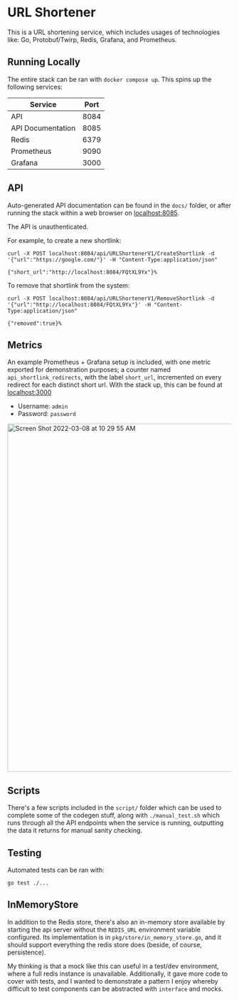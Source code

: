 # URL Shortener

This is a URL shortening service, which includes usages of technologies like: Go, Protobuf/Twirp,
Redis, Grafana, and Prometheus.

## Running Locally

The entire stack can be ran with `docker compose up`. This spins up the following services:

| Service           | Port |
|-------------------|------|
| API               | 8084 |
| API Documentation | 8085 |
| Redis             | 6379 |
| Prometheus        | 9090 |
| Grafana           | 3000 |

## API

Auto-generated API documentation can be found in the `docs/` folder, or after running the stack
within a web browser on [localhost:8085](https://localhost:8085/).

The API is unauthenticated. 

For example, to create a new shortlink:

```
curl -X POST localhost:8084/api/URLShortenerV1/CreateShortlink -d '{"url":"https://google.com/"}' -H "Content-Type:application/json"

{"short_url":"http://localhost:8084/FQtXL9Yx"}%
```

To remove that shortlink from the system:

```
curl -X POST localhost:8084/api/URLShortenerV1/RemoveShortlink -d '{"url":"http://localhost:8084/FQtXL9Yx"}' -H "Content-Type:application/json"

{"removed":true}%
```

## Metrics

An example Prometheus + Grafana setup is included, with one metric exported for demonstration
purposes; a counter named `api_shortlink_redirects`, with the label `short_url`, incremented on 
every redirect for each distinct short url. With the stack up, this can be found at
[localhost:3000](http://localhost:3000/explore?orgId=1&left=%5B%22now-1h%22,%22now%22,%22Prometheus%22,%7B%22expr%22:%22rate(api_shortlink_redirects%5B1m%5D)%22%7D,%7B%22mode%22:%22Metrics%22%7D,%7B%22ui%22:%5Btrue,true,true,%22none%22%5D%7D%5D)

- Username: `admin`
- Password: `password`

<img width="782" alt="Screen Shot 2022-03-08 at 10 29 55 AM" src="https://user-images.githubusercontent.com/1148452/157275642-49416a43-e566-4a7f-9dac-cdbb2636a4dc.png">

## Scripts

There's a few scripts included in the `script/` folder which can be used to complete some of the
codegen stuff, along with `./manual_test.sh` which runs through all the API endpoints when the
service is running, outputting the data it returns for manual sanity checking.

## Testing

Automated tests can be ran with:

```
go test ./...
```

## InMemoryStore

In addition to the Redis store, there's also an in-memory store available by starting the api server
without the `REDIS_URL` environment variable configured. Its implementation is in 
`pkg/store/in_memory_store.go`, and it should support everything the redis store does (beside,
of course, persistence).

My thinking is that a mock like this can useful in a test/dev environment, where a full redis 
instance is unavailable. Additionally, it gave more code to cover with tests, and I wanted to 
demonstrate a pattern I enjoy whereby difficult to test components can be abstracted with 
`interface` and mocks.
